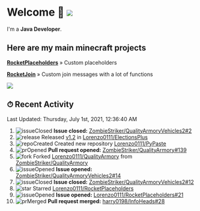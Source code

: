 # Welcome 👋 ![](https://hit.yhype.me/github/profile?user_id=69311874)

I'm a **Java Developer**.

## Here are my main minecraft projects

**[RocketPlaceholders](https://github.com/Lorenzo0111/RocketPlaceholders)** » Custom placeholders

**[RocketJoin](https://github.com/Lorenzo0111/RocketJoin)** » Custom join messages with a lot of functions

[![](https://github-readme-stats.vercel.app/api?username=Lorenzo0111&show_icons=true&count_private=true)](https://github.com/Lorenzo0111)

## ⏱ Recent Activity

<!--RECENT_ACTIVITY:last_update-->
Last Updated: Thursday, July 1st, 2021, 12:36:40 AM
<!--RECENT_ACTIVITY:last_update_end-->

<!--RECENT_ACTIVITY:start-->
1. ![issueClosed] **Issue closed:** [ZombieStriker/QualityArmoryVehicles2#2](https://github.com/ZombieStriker/QualityArmoryVehicles2/issues/2)
2. ![release] Released [v1.2](https://github.com/Lorenzo0111/ElectionsPlus/releases/tag/1.2) in [Lorenzo0111/ElectionsPlus](https://github.com/Lorenzo0111/ElectionsPlus)
3. ![repoCreated] Created new repository [Lorenzo0111/PyPaste](https://github.com/Lorenzo0111/PyPaste)
4. ![prOpened] **Pull request opened:** [ZombieStriker/QualityArmory#139](https://github.com/ZombieStriker/QualityArmory/pull/139)
5. ![fork] Forked [Lorenzo0111/QualityArmory](https://github.com/Lorenzo0111/QualityArmory) from [ZombieStriker/QualityArmory](https://github.com/ZombieStriker/QualityArmory)
6. ![issueOpened] **Issue opened:** [ZombieStriker/QualityArmoryVehicles2#14](https://github.com/ZombieStriker/QualityArmoryVehicles2/issues/14)
7. ![issueClosed] **Issue closed:** [ZombieStriker/QualityArmoryVehicles2#12](https://github.com/ZombieStriker/QualityArmoryVehicles2/issues/12)
8. ![star] Starred [Lorenzo0111/RocketPlaceholders](https://github.com/Lorenzo0111/RocketPlaceholders)
9. ![issueOpened] **Issue opened:** [Lorenzo0111/RocketPlaceholders#21](https://github.com/Lorenzo0111/RocketPlaceholders/issues/21)
10. ![prMerged] **Pull request merged:** [harry0198/InfoHeads#28](https://github.com/harry0198/InfoHeads/pull/28)
<!--RECENT_ACTIVITY:end-->

[issueOpened]: https://cdn.jsdelivr.net/gh/Readme-Workflows/Readme-Icons@main/icons/octicons/IssueOpenedOld.svg
[issueClosed]: https://cdn.jsdelivr.net/gh/Readme-Workflows/Readme-Icons@main/icons/octicons/IssueClosedOld.svg

[prOpened]: https://cdn.jsdelivr.net/gh/Readme-Workflows/Readme-Icons@main/icons/octicons/PullRequestOpened.svg
[prClosed]: https://cdn.jsdelivr.net/gh/Readme-Workflows/Readme-Icons@main/icons/octicons/PullRequestClosed.svg
[prMerged]: https://cdn.jsdelivr.net/gh/Readme-Workflows/Readme-Icons@main/icons/octicons/PullRequestMerged.svg

[comment]: https://cdn.jsdelivr.net/gh/Readme-Workflows/Readme-Icons@main/icons/octicons/Comment.svg

[changesRequested]: https://cdn.jsdelivr.net/gh/Readme-Workflows/Readme-Icons@main/icons/octicons/RequestedChanges.svg
[approved]: https://cdn.jsdelivr.net/gh/Readme-Workflows/Readme-Icons@main/icons/octicons/ApprovedChanges.svg

[repoCreated]: https://cdn.jsdelivr.net/gh/Readme-Workflows/Readme-Icons@main/icons/octicons/Repository.svg
[release]: https://cdn.jsdelivr.net/gh/Readme-Workflows/Readme-Icons@main/icons/octicons/Release.svg
[star]: https://cdn.jsdelivr.net/gh/Readme-Workflows/Readme-Icons@main/icons/octicons/StarredRepository.svg
[wiki]: https://cdn.jsdelivr.net/gh/Readme-Workflows/Readme-Icons@main/icons/octicons/Wiki.svg
[fork]: https://cdn.jsdelivr.net/gh/Readme-Workflows/Readme-Icons@main/icons/octicons/ForkedRepository.svg
[people]: https://cdn.jsdelivr.net/gh/Readme-Workflows/Readme-Icons@main/icons/octicons/People.svg
